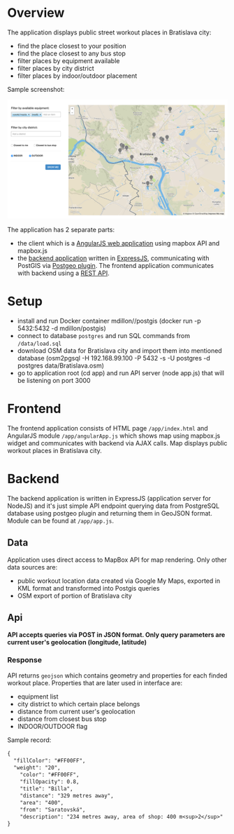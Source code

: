 # Overview

The application displays public street workout places in Bratislava city:
- find the place closest to your position
- find the place closest to any bus stop
- filter places by equipment available
- filter places by city district
- filter places by indoor/outdoor placement

Sample screenshot:

![Screenshot](screenshot.png)

The application has 2 separate parts:
- the client which is a [AngularJS web application](#frontend) using mapbox API and mapbox.js
- the [backend application](#backend) written in [ExpressJS](http://expressjs.com/), communicating with PostGIS via [Postgeo plugin](https://www.npmjs.com/package/postgeo).
The frontend application communicates with backend using a [REST API](#api).

# Setup

- install and run Docker container mdillon//postgis (docker run -p 5432:5432 -d mdillon/postgis)
- connect to database `postgres` and run SQL commands from `/data/load.sql`
- download OSM data for Bratislava city and import them into mentioned database (osm2pgsql -H 192.168.99.100 -P 5432 -s -U postgres -d postgres data/Bratislava.osm)
- go to application root (cd app) and run API server (node app.js) that will be listening on port 3000

# Frontend

The frontend application consists of HTML page `/app/index.html` and AngularJS module `/app/angularApp.js` which shows map using mapbox.js widget and communicates with backend via AJAX calls. Map displays public workout places in Bratislava city.

# Backend

The backend application is written in ExpressJS (application server for NodeJS) and it's just simple API endpoint querying data from PostgreSQL database using postgeo plugin and returning them in GeoJSON format. Module can be found at `/app/app.js`.

## Data

Application uses direct access to MapBox API for map rendering. Only other data sources are:
- public workout location data created via Google My Maps, exported in KML format and transformed into Postgis queries
- OSM export of portion of Bratislava city

## Api

**API accepts queries via POST in JSON format. Only query parameters are current user's geolocation (longitude, latitude)**

### Response

API returns `geojson` which contains geometry and properties for each finded workout place. Properties that are later used in interface are:
- equipment list
- city district to which certain place belongs
- distance from current user's geolocation
- distance from closest bus stop
- INDOOR/OUTDOOR flag

Sample record:

```
{
  "fillColor": "#FF00FF",
  "weight": "20",
    "color": "#FF00FF",
    "fillOpacity": 0.8,
    "title": "Billa",
    "distance": "329 metres away",
    "area": "400",
    "from": "Saratovská",
    "description": "234 metres away, area of shop: 400 m<sup>2</sup>"
}
```